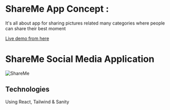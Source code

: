 # ShareMe App Concept :

It's all about app for sharing pictures related many categories where people can share their best moment

<a  href="https://share-me-elyesbk.netlify.app/login">Live demo from here </a>

# ShareMe Social Media Application

![ShareMe](https://i.ibb.co/8cLfj3X/image.png)

## Technologies

Using React, Tailwind & Sanity
